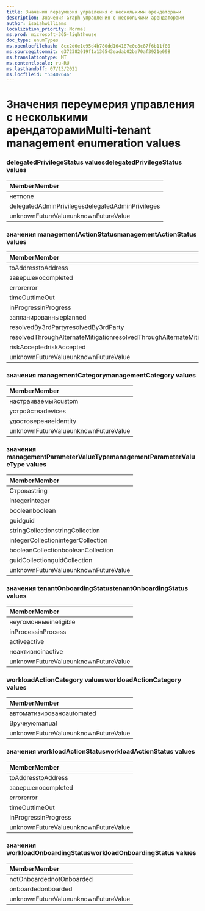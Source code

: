 ```yaml
---
title: Значения переумерия управления с несколькими арендаторами
description: Значения Graph управления с несколькими арендаторами
author: isaiahwilliams
localization_priority: Normal
ms.prod: microsoft-365-lighthouse
doc_type: enumTypes
ms.openlocfilehash: 8cc2d6e1e95d4b780dd164187e0c8c87f6b11f80
ms.sourcegitcommit: e372382019f1a136543eadab02ba70af3921e098
ms.translationtype: MT
ms.contentlocale: ru-RU
ms.lasthandoff: 07/13/2021
ms.locfileid: "53402646"
---
```

# <a name="multi-tenant-management-enumeration-values"></a><span data-ttu-id="4b055-103">Значения переумерия управления с несколькими арендаторами</span><span class="sxs-lookup"><span data-stu-id="4b055-103">Multi-tenant management enumeration values</span></span>

### <a name="delegatedprivilegestatus-values"></a><span data-ttu-id="4b055-104">delegatedPrivilegeStatus values</span><span class="sxs-lookup"><span data-stu-id="4b055-104">delegatedPrivilegeStatus values</span></span>

|<span data-ttu-id="4b055-105">Member</span><span class="sxs-lookup"><span data-stu-id="4b055-105">Member</span></span>|
|:---|
|<span data-ttu-id="4b055-106">нет</span><span class="sxs-lookup"><span data-stu-id="4b055-106">none</span></span>|
|<span data-ttu-id="4b055-107">delegatedAdminPrivileges</span><span class="sxs-lookup"><span data-stu-id="4b055-107">delegatedAdminPrivileges</span></span>|
|<span data-ttu-id="4b055-108">unknownFutureValue</span><span class="sxs-lookup"><span data-stu-id="4b055-108">unknownFutureValue</span></span>|

### <a name="managementactionstatus-values"></a><span data-ttu-id="4b055-109">значения managementActionStatus</span><span class="sxs-lookup"><span data-stu-id="4b055-109">managementActionStatus values</span></span>

|<span data-ttu-id="4b055-110">Member</span><span class="sxs-lookup"><span data-stu-id="4b055-110">Member</span></span>|
|:---|
|<span data-ttu-id="4b055-111">toAddress</span><span class="sxs-lookup"><span data-stu-id="4b055-111">toAddress</span></span>|
|<span data-ttu-id="4b055-112">завершено</span><span class="sxs-lookup"><span data-stu-id="4b055-112">completed</span></span>|
|<span data-ttu-id="4b055-113">error</span><span class="sxs-lookup"><span data-stu-id="4b055-113">error</span></span>|
|<span data-ttu-id="4b055-114">timeOut</span><span class="sxs-lookup"><span data-stu-id="4b055-114">timeOut</span></span>|
|<span data-ttu-id="4b055-115">inProgress</span><span class="sxs-lookup"><span data-stu-id="4b055-115">inProgress</span></span>|
|<span data-ttu-id="4b055-116">запланированные</span><span class="sxs-lookup"><span data-stu-id="4b055-116">planned</span></span>|
|<span data-ttu-id="4b055-117">resolvedBy3rdParty</span><span class="sxs-lookup"><span data-stu-id="4b055-117">resolvedBy3rdParty</span></span>|
|<span data-ttu-id="4b055-118">resolvedThroughAlternateMitigation</span><span class="sxs-lookup"><span data-stu-id="4b055-118">resolvedThroughAlternateMitigation</span></span>|
|<span data-ttu-id="4b055-119">riskAccepted</span><span class="sxs-lookup"><span data-stu-id="4b055-119">riskAccepted</span></span>|
|<span data-ttu-id="4b055-120">unknownFutureValue</span><span class="sxs-lookup"><span data-stu-id="4b055-120">unknownFutureValue</span></span>|

### <a name="managementcategory-values"></a><span data-ttu-id="4b055-121">значения managementCategory</span><span class="sxs-lookup"><span data-stu-id="4b055-121">managementCategory values</span></span>

|<span data-ttu-id="4b055-122">Member</span><span class="sxs-lookup"><span data-stu-id="4b055-122">Member</span></span>|
|:---|
|<span data-ttu-id="4b055-123">настраиваемый</span><span class="sxs-lookup"><span data-stu-id="4b055-123">custom</span></span>|
|<span data-ttu-id="4b055-124">устройства</span><span class="sxs-lookup"><span data-stu-id="4b055-124">devices</span></span>|
|<span data-ttu-id="4b055-125">удостоверение</span><span class="sxs-lookup"><span data-stu-id="4b055-125">identity</span></span>|
|<span data-ttu-id="4b055-126">unknownFutureValue</span><span class="sxs-lookup"><span data-stu-id="4b055-126">unknownFutureValue</span></span>|

### <a name="managementparametervaluetype-values"></a><span data-ttu-id="4b055-127">значения managementParameterValueType</span><span class="sxs-lookup"><span data-stu-id="4b055-127">managementParameterValueType values</span></span>

|<span data-ttu-id="4b055-128">Member</span><span class="sxs-lookup"><span data-stu-id="4b055-128">Member</span></span>|
|:---|
|<span data-ttu-id="4b055-129">Строка</span><span class="sxs-lookup"><span data-stu-id="4b055-129">string</span></span>|
|<span data-ttu-id="4b055-130">integer</span><span class="sxs-lookup"><span data-stu-id="4b055-130">integer</span></span>|
|<span data-ttu-id="4b055-131">boolean</span><span class="sxs-lookup"><span data-stu-id="4b055-131">boolean</span></span>|
|<span data-ttu-id="4b055-132">guid</span><span class="sxs-lookup"><span data-stu-id="4b055-132">guid</span></span>|
|<span data-ttu-id="4b055-133">stringCollection</span><span class="sxs-lookup"><span data-stu-id="4b055-133">stringCollection</span></span>|
|<span data-ttu-id="4b055-134">integerCollection</span><span class="sxs-lookup"><span data-stu-id="4b055-134">integerCollection</span></span>|
|<span data-ttu-id="4b055-135">booleanCollection</span><span class="sxs-lookup"><span data-stu-id="4b055-135">booleanCollection</span></span>|
|<span data-ttu-id="4b055-136">guidCollection</span><span class="sxs-lookup"><span data-stu-id="4b055-136">guidCollection</span></span>|
|<span data-ttu-id="4b055-137">unknownFutureValue</span><span class="sxs-lookup"><span data-stu-id="4b055-137">unknownFutureValue</span></span>|

### <a name="tenantonboardingstatus-values"></a><span data-ttu-id="4b055-138">значения tenantOnboardingStatus</span><span class="sxs-lookup"><span data-stu-id="4b055-138">tenantOnboardingStatus values</span></span>

|<span data-ttu-id="4b055-139">Member</span><span class="sxs-lookup"><span data-stu-id="4b055-139">Member</span></span>|
|:---|
|<span data-ttu-id="4b055-140">неугомонные</span><span class="sxs-lookup"><span data-stu-id="4b055-140">ineligible</span></span>|
|<span data-ttu-id="4b055-141">inProcess</span><span class="sxs-lookup"><span data-stu-id="4b055-141">inProcess</span></span>|
|<span data-ttu-id="4b055-142">active</span><span class="sxs-lookup"><span data-stu-id="4b055-142">active</span></span>|
|<span data-ttu-id="4b055-143">неактивно</span><span class="sxs-lookup"><span data-stu-id="4b055-143">inactive</span></span>|
|<span data-ttu-id="4b055-144">unknownFutureValue</span><span class="sxs-lookup"><span data-stu-id="4b055-144">unknownFutureValue</span></span>|

### <a name="workloadactioncategory-values"></a><span data-ttu-id="4b055-145">workloadActionCategory values</span><span class="sxs-lookup"><span data-stu-id="4b055-145">workloadActionCategory values</span></span>

|<span data-ttu-id="4b055-146">Member</span><span class="sxs-lookup"><span data-stu-id="4b055-146">Member</span></span>|
|:---|
|<span data-ttu-id="4b055-147">автоматизировано</span><span class="sxs-lookup"><span data-stu-id="4b055-147">automated</span></span>|
|<span data-ttu-id="4b055-148">Вручную</span><span class="sxs-lookup"><span data-stu-id="4b055-148">manual</span></span>|
|<span data-ttu-id="4b055-149">unknownFutureValue</span><span class="sxs-lookup"><span data-stu-id="4b055-149">unknownFutureValue</span></span>|

### <a name="workloadactionstatus-values"></a><span data-ttu-id="4b055-150">значения workloadActionStatus</span><span class="sxs-lookup"><span data-stu-id="4b055-150">workloadActionStatus values</span></span>

|<span data-ttu-id="4b055-151">Member</span><span class="sxs-lookup"><span data-stu-id="4b055-151">Member</span></span>|
|:---|
|<span data-ttu-id="4b055-152">toAddress</span><span class="sxs-lookup"><span data-stu-id="4b055-152">toAddress</span></span>|
|<span data-ttu-id="4b055-153">завершено</span><span class="sxs-lookup"><span data-stu-id="4b055-153">completed</span></span>|
|<span data-ttu-id="4b055-154">error</span><span class="sxs-lookup"><span data-stu-id="4b055-154">error</span></span>|
|<span data-ttu-id="4b055-155">timeOut</span><span class="sxs-lookup"><span data-stu-id="4b055-155">timeOut</span></span>|
|<span data-ttu-id="4b055-156">inProgress</span><span class="sxs-lookup"><span data-stu-id="4b055-156">inProgress</span></span>|
|<span data-ttu-id="4b055-157">unknownFutureValue</span><span class="sxs-lookup"><span data-stu-id="4b055-157">unknownFutureValue</span></span>|

### <a name="workloadonboardingstatus-values"></a><span data-ttu-id="4b055-158">значения workloadOnboardingStatus</span><span class="sxs-lookup"><span data-stu-id="4b055-158">workloadOnboardingStatus values</span></span>

|<span data-ttu-id="4b055-159">Member</span><span class="sxs-lookup"><span data-stu-id="4b055-159">Member</span></span>|
|:---|
|<span data-ttu-id="4b055-160">notOnboarded</span><span class="sxs-lookup"><span data-stu-id="4b055-160">notOnboarded</span></span>|
|<span data-ttu-id="4b055-161">onboarded</span><span class="sxs-lookup"><span data-stu-id="4b055-161">onboarded</span></span>|
|<span data-ttu-id="4b055-162">unknownFutureValue</span><span class="sxs-lookup"><span data-stu-id="4b055-162">unknownFutureValue</span></span>|
